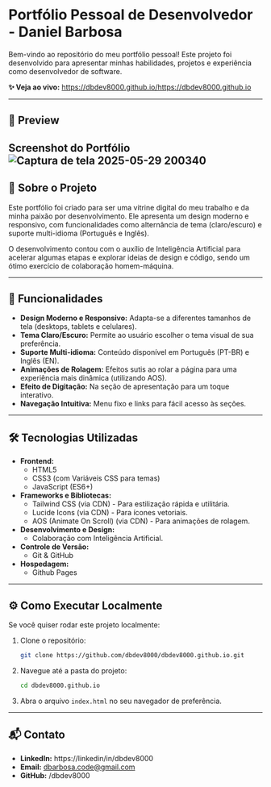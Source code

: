# Portfólio Pessoal de Desenvolvedor - Daniel Barbosa

Bem-vindo ao repositório do meu portfólio pessoal! Este projeto foi desenvolvido para apresentar minhas habilidades, projetos e experiência como desenvolvedor de software.

**✨ Veja ao vivo:** https://dbdev8000.github.io/https://dbdev8000.github.io

---

## 📸 Preview

Screenshot do Portfólio![Captura de tela 2025-05-29 200340](https://github.com/user-attachments/assets/f3115bb1-fb38-4209-b109-d43a1a3c0d31)
---

## 📖 Sobre o Projeto

Este portfólio foi criado para ser uma vitrine digital do meu trabalho e da minha paixão por desenvolvimento. Ele apresenta um design moderno e responsivo, com funcionalidades como alternância de tema (claro/escuro) e suporte multi-idioma (Português e Inglês).

O desenvolvimento contou com o auxílio de Inteligência Artificial para acelerar algumas etapas e explorar ideias de design e código, sendo um ótimo exercício de colaboração homem-máquina.

---

## 🚀 Funcionalidades

* **Design Moderno e Responsivo:** Adapta-se a diferentes tamanhos de tela (desktops, tablets e celulares).
* **Tema Claro/Escuro:** Permite ao usuário escolher o tema visual de sua preferência.
* **Suporte Multi-idioma:** Conteúdo disponível em Português (PT-BR) e Inglês (EN).
* **Animações de Rolagem:** Efeitos sutis ao rolar a página para uma experiência mais dinâmica (utilizando AOS).
* **Efeito de Digitação:** Na seção de apresentação para um toque interativo.
* **Navegação Intuitiva:** Menu fixo e links para fácil acesso às seções.

---

## 🛠️ Tecnologias Utilizadas

* **Frontend:**
    * HTML5
    * CSS3 (com Variáveis CSS para temas)
    * JavaScript (ES6+)
* **Frameworks e Bibliotecas:**
    * Tailwind CSS (via CDN) - Para estilização rápida e utilitária.
    * Lucide Icons (via CDN) - Para ícones vetoriais.
    * AOS (Animate On Scroll) (via CDN) - Para animações de rolagem.
* **Desenvolvimento e Design:**
    * Colaboração com Inteligência Artificial.
* **Controle de Versão:**
    * Git & GitHub
* **Hospedagem:**
    * Github Pages

---

## ⚙️ Como Executar Localmente

Se você quiser rodar este projeto localmente:

1.  Clone o repositório:
    ```bash
    git clone https://github.com/dbdev8000/dbdev8000.github.io.git 
    ```
2.  Navegue até a pasta do projeto:
    ```bash
    cd dbdev8000.github.io
    ```
3.  Abra o arquivo `index.html` no seu navegador de preferência.

---

## 📬 Contato

* **LinkedIn:** https://linkedin/in/dbdev8000
* **Email:** dbarbosa.code@gmail.com
* **GitHub:** /dbdev8000
